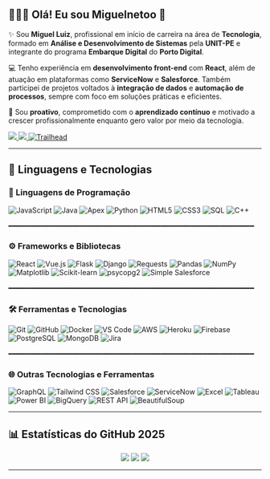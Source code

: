 ## 👨🏽‍💻 Olá! Eu sou Miguelnetoo 👋

✨ Sou **Miguel Luiz**, profissional em início de carreira na área de **Tecnologia**, formado em **Análise e Desenvolvimento de Sistemas** pela **UNIT-PE** e integrante do programa **Embarque Digital** do **Porto Digital**.

💻 Tenho experiência em **desenvolvimento front-end** com **React**, além de atuação em plataformas como **ServiceNow** e **Salesforce**. Também participei de projetos voltados à **integração de dados** e **automação de processos**, sempre com foco em soluções práticas e eficientes.

🚀 Sou **proativo**, comprometido com o **aprendizado contínuo** e motivado a crescer profissionalmente enquanto gero valor por meio da tecnologia.

<a href="https://www.linkedin.com/in/miguel-luiz19/" target="_blank">
  <img src="https://img.shields.io/badge/LinkedIn-blue?style=for-the-badge&logo=linkedin&logoColor=white" />
</a>

<a href="https://github.com/Miguelnetoo" target="_blank">
  <img src="https://img.shields.io/badge/GitHub-100000?style=for-the-badge&logo=github&logoColor=white" />
</a>

<a href="https://trailhead.salesforce.com/pt-BR/today)" target="_blank">
  <img src="https://img.shields.io/badge/Trailhead-00A1E4?style=for-the-badge&logo=salesforce&logoColor=white" alt="Trailhead">
</a>

---

## 🤖 Linguagens e Tecnologias

### 🧠 Linguagens de Programação

<div align="left">
  <img src="https://img.shields.io/badge/JavaScript-FFFF00?style=for-the-badge&logo=javascript&logoColor=black" alt="JavaScript">
  <img src="https://img.shields.io/badge/Java-007396?style=for-the-badge&logo=java&logoColor=white" alt="Java">
  <img src="https://img.shields.io/badge/Apex-1798D1?style=for-the-badge&logo=salesforce&logoColor=white" alt="Apex">
  <img src="https://img.shields.io/badge/Python-3776AB?style=for-the-badge&logo=python&logoColor=white" alt="Python">
  <img src="https://img.shields.io/badge/HTML5-E34F26?style=for-the-badge&logo=html5&logoColor=white" alt="HTML5">
  <img src="https://img.shields.io/badge/CSS3-1572B6?style=for-the-badge&logo=css3&logoColor=white" alt="CSS3">
  <img src="https://img.shields.io/badge/SQL-003B57?style=for-the-badge&logo=sqlite&logoColor=white" alt="SQL">
  <img src="https://img.shields.io/badge/C++-00599C?style=for-the-badge&logo=c%2B%2B&logoColor=white" alt="C++">
</div>

━━━━━━━━━━━━━━━━━━━━━━━━━━━━━━━━━━━━━━━━━━━━━━━━━━━━━━━━━━

### ⚙️ Frameworks e Bibliotecas

<div align="left">
  <img src="https://img.shields.io/badge/React-61DAFB?style=for-the-badge&logo=react&logoColor=black" alt="React">
  <img src="https://img.shields.io/badge/Vue.js-4FC08D?style=for-the-badge&logo=vue.js&logoColor=white" alt="Vue.js">
  <img src="https://img.shields.io/badge/Flask-000000?style=for-the-badge&logo=flask&logoColor=white" alt="Flask">
  <img src="https://img.shields.io/badge/Django-092E20?style=for-the-badge&logo=django&logoColor=white" alt="Django">
  <img src="https://img.shields.io/badge/Requests-005571?style=for-the-badge&logo=python&logoColor=white" alt="Requests">
  <img src="https://img.shields.io/badge/Pandas-150458?style=for-the-badge&logo=pandas&logoColor=white" alt="Pandas">
  <img src="https://img.shields.io/badge/NumPy-013243?style=for-the-badge&logo=numpy&logoColor=white" alt="NumPy">
  <img src="https://img.shields.io/badge/Matplotlib-11557C?style=for-the-badge&logo=matplotlib&logoColor=white" alt="Matplotlib">
  <img src="https://img.shields.io/badge/Scikit--learn-F7931E?style=for-the-badge&logo=scikit-learn&logoColor=white" alt="Scikit-learn">
  <img src="https://img.shields.io/badge/psycopg2-2C5BB4?style=for-the-badge&logo=postgresql&logoColor=white" alt="psycopg2"> 
  <img src="https://img.shields.io/badge/simple--salesforce-00A1E4?style=for-the-badge&logo=salesforce&logoColor=white" alt="Simple Salesforce"> 
</div>

━━━━━━━━━━━━━━━━━━━━━━━━━━━━━━━━━━━━━━━━━━━━━━━━━━━━━━━━━━

### 🛠️ Ferramentas e Tecnologias

<div align="left">
  <img src="https://img.shields.io/badge/Git-F05032?style=for-the-badge&logo=git&logoColor=white" alt="Git">
  <img src="https://img.shields.io/badge/GitHub-100000?style=for-the-badge&logo=github&logoColor=white" alt="GitHub">
  <img src="https://img.shields.io/badge/Docker-2496ED?style=for-the-badge&logo=docker&logoColor=white" alt="Docker">
  <img src="https://img.shields.io/badge/VS%20Code-007ACC?style=for-the-badge&logo=visualstudiocode&logoColor=white" alt="VS Code">
  <img src="https://img.shields.io/badge/Amazon%20AWS-232F3E?style=for-the-badge&logo=amazonaws&logoColor=white" alt="AWS">
  <img src="https://img.shields.io/badge/Heroku-430098?style=for-the-badge&logo=heroku&logoColor=white" alt="Heroku">
  <img src="https://img.shields.io/badge/Firebase-FFCA28?style=for-the-badge&logo=firebase&logoColor=black" alt="Firebase">
  <img src="https://img.shields.io/badge/PostgreSQL-4169E1?style=for-the-badge&logo=postgresql&logoColor=white" alt="PostgreSQL">
  <img src="https://img.shields.io/badge/MongoDB-47A248?style=for-the-badge&logo=mongodb&logoColor=white" alt="MongoDB">
  <img src="https://img.shields.io/badge/Jira-0052CC?style=for-the-badge&logo=jira&logoColor=white" alt="Jira">
</div>

━━━━━━━━━━━━━━━━━━━━━━━━━━━━━━━━━━━━━━━━━━━━━━━━━━━━━━━━━━

### 🌐 Outras Tecnologias e Ferramentas

<div align="left">
  <img src="https://img.shields.io/badge/GraphQL-E10098?style=for-the-badge&logo=graphql&logoColor=white" alt="GraphQL">
  <img src="https://img.shields.io/badge/Tailwind%20CSS-06B6D4?style=for-the-badge&logo=tailwind-css&logoColor=white" alt="Tailwind CSS">
  <img src="https://img.shields.io/badge/Salesforce-00A1E4?style=for-the-badge&logo=salesforce&logoColor=white" alt="Salesforce">
  <img src="https://img.shields.io/badge/ServiceNow-37B6F7?style=for-the-badge&logo=servicenow&logoColor=white" alt="ServiceNow">
  <img src="https://img.shields.io/badge/Excel-217346?style=for-the-badge&logo=microsoft-excel&logoColor=white" alt="Excel">
  <img src="https://img.shields.io/badge/Tableau-E97627?style=for-the-badge&logo=tableau&logoColor=white" alt="Tableau">
  <img src="https://img.shields.io/badge/Power%20BI-F2C811?style=for-the-badge&logo=powerbi&logoColor=white" alt="Power BI">
  <img src="https://img.shields.io/badge/BigQuery-00B8D8?style=for-the-badge&logo=googlebigquery&logoColor=white" alt="BigQuery">
  <img src="https://img.shields.io/badge/REST%20API-FF6C37?style=for-the-badge&logo=api&logoColor=white" alt="REST API"> 
  <img src="https://img.shields.io/badge/BeautifulSoup-4B0082?style=for-the-badge&logo=python&logoColor=white" alt="BeautifulSoup">
</div>

---


## 📊 Estatísticas do GitHub 2025

<div align="center">

  <img src="https://github-readme-stats.vercel.app/api/top-langs/?username=Miguelnetoo&layout=compact&theme=dracula" />
  
  <img src="https://streak-stats.demolab.com?user=Miguelnetoo&theme=dracula" />
  
  <img src="https://github-profile-trophy.vercel.app/?username=Miguelnetoo&theme=dracula" />
  


</div>

---
